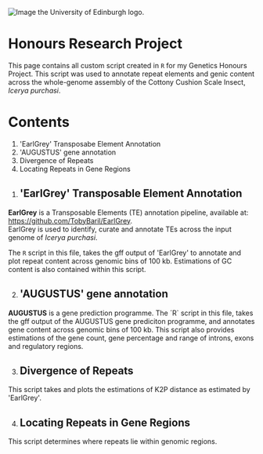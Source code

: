 ![Image the University of Edinburgh logo.](https://www.logo.wine/a/logo/University_of_Edinburgh/University_of_Edinburgh-Logo.wine.svg)
# Honours Research Project 
This page contains all custom script created in `R` for my Genetics Honours Project. This script was used to annotate repeat elements and genic content across the whole-genome assembly of the Cottony Cushion Scale Insect, _Icerya purchasi_. 

# Contents
1.  'EarlGrey' Transposabe Element Annotation
2.  'AUGUSTUS' gene annotation
3.   Divergence of Repeats
4.   Locating Repeats in Gene Regions


1) ## 'EarlGrey' Transposable Element Annotation
**EarlGrey** is a Transposable Elements (TE) annotation pipeline, available at: https://github.com/TobyBaril/EarlGrey.  
EarlGrey is used to identify, curate and annotate TEs across the input genome of _Icerya purchasi_.    
   
The `R` script in this file, takes the gff output of 'EarlGrey' to annotate and plot repeat content across genomic bins of 100 kb. Estimations of GC content is also contained within this script. 


2) ## 'AUGUSTUS' gene annotation
**AUGUSTUS** is a gene prediction programme. 
The ´R` script in this file, takes the gff output of the AUGUSTUS gene prediciton programme, and annotates gene content across genomic bins of 100 kb. This script also provides estimations of the gene count, gene percentage and range of introns, exons and regulatory regions.

3) ## Divergence of Repeats
This script takes and plots the estimations of K2P distance as estimated by 'EarlGrey'. 

4) ## Locating Repeats in Gene Regions 
This script determines where repeats lie within genomic regions. 
